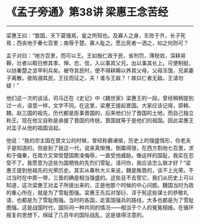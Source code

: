 # 《孟子旁通》第38讲 梁惠王念苦经

------

梁惠王曰：“晋国，天下莫强焉，叟之所知也。及寡人之身，东败于齐，长子死焉；西丧地于秦七百里；南辱于楚。寡人耻之。愿比死者一洒之，如之何则可？

孟子对曰：“地方百里，而可以王。王如施仁政于民，省刑罚，薄税敛，深耕易耨，壮者以暇日修其孝、惮、忠、信，入以事其父兄，出以事其长上。可使制挺，以挞秦楚之坚甲利兵矣。被夺其民时，使不得耕耨以养其父母，父母冻饿，兄弟妻子离散。彼陷溺其民，王往而征之，夫！谁与王敌？！故曰仁者无敌。王请勿疑！”

他们这一次的谈话，司马迁在《史记》中《魏世家》梁惠王的一段，曾经稍稍提到过一点，语意一样，文字不同。在这里，梁惠王提起晋国。大家应该记得，原韩、魏、赵三国的祖先，历代都是臣事晋国的，后来他们分了晋国的土地，而自己独立称王。现在他又自称是承接了晋国的传统，晋国就等于是他们的祖国。因此梁惠王对孟子从他的祖国谈起。

他说：“我的宗主国在晋文公的时候，曾经称霸诸侯，历史上的强盛情形，你老夫子是知道的。但是到了我这一代，说来真惭愧，倒霉得很，在西方割地七百里，求和于强秦，在南方又常受楚国欺凌侮辱，一直受他威胁。像这样的国耻，我实在忍受不了。我愿意为这些为国牺牲的先烈们雪耻。请问你，我应该怎么做才好？”梁惠王提到他祖先的光荣历史。其实从春秋大义来说，魏是叛晋的，谈不上光荣。不过当时在中原一带，三晋的确是相当强盛的。这些且不去管它，我们从历史上可以知道，这次梁惠王对孟子所提出来的，正是他那个时候的中心问题。魏国当时为政的重心所在，就是为了雪耻图强。梁惠王先后对邹衍、淳于髡这些谋士的恭敬礼请，也都是为了雪耻图强。当时的各国，走富国强兵的路线，大多也都是为了雪耻图强。这是战国时代，国际间一种共同的情况——相当于个人的冤冤相报。在循环报复的思想下，绵延了几百年的国际战乱，这是值得注意的。

